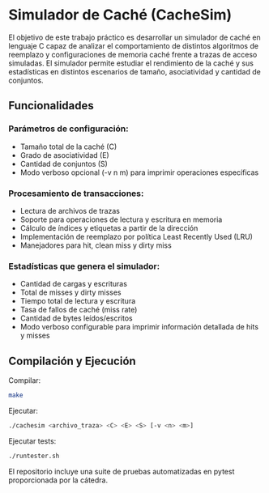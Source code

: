 # Simulador de Caché (CacheSim)

El objetivo de este trabajo práctico es desarrollar un simulador de caché en lenguaje C capaz de analizar el comportamiento de distintos algoritmos de reemplazo y configuraciones de memoria caché frente a trazas de acceso simuladas. El simulador permite estudiar el rendimiento de la caché y sus estadísticas en distintos escenarios de tamaño, asociatividad y cantidad de conjuntos.

## Funcionalidades 

### Parámetros de configuración:

- Tamaño total de la caché (C)
- Grado de asociatividad (E)
- Cantidad de conjuntos (S)
- Modo verboso opcional (-v n m) para imprimir operaciones específicas

### Procesamiento de transacciones:

- Lectura de archivos de trazas
- Soporte para operaciones de lectura y escritura en memoria
- Cálculo de índices y etiquetas a partir de la dirección
- Implementación de reemplazo por política Least Recently Used (LRU)
- Manejadores para hit, clean miss y dirty miss

### Estadísticas que genera el simulador:

- Cantidad de cargas y escrituras
- Total de misses y dirty misses
- Tiempo total de lectura y escritura
- Tasa de fallos de caché (miss rate)
- Cantidad de bytes leídos/escritos
- Modo verboso configurable para imprimir información detallada de hits y misses

## Compilación y Ejecución

Compilar:
```bash
make
```

Ejecutar:
```bash
./cachesim <archivo_traza> <C> <E> <S> [-v <n> <m>]
```

Ejecutar tests:
```bash
./runtester.sh
```

El repositorio incluye una suite de pruebas automatizadas en pytest proporcionada por la cátedra.

